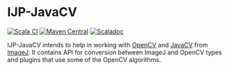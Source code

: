 IJP-JavaCV
==========

[![Scala CI](https://github.com/ij-plugins/ijp-javacv/actions/workflows/scala.yml/badge.svg)](https://github.com/ij-plugins/ijp-javacv/actions/workflows/scala.yml)
[![Maven Central](https://maven-badges.herokuapp.com/maven-central/net.sf.ij-plugins/ijp-javacv-core_2.13/badge.svg)](https://maven-badges.herokuapp.com/maven-central/net.sf.ij-plugins/ijp-javacv-core_2.13)
[![Scaladoc](https://javadoc.io/badge2/net.sf.ij-plugins/ijp-javacv-core_2.13/scaladoc.svg)](https://javadoc.io/doc/net.sf.ij-plugins/ijp-color_2.13)

IJP-JavaCV intends to help in working with [OpenCV] and [JavaCV] from [ImageJ]. It contains API for conversion between
ImageJ and OpenCV types and plugins that use some of the OpenCV algorithms.

[ImageJ]: http://imagej.net/index.html

[JavaCV]: https://github.com/bytedeco/javacv

[OpenCV]: http://opencv.org/
